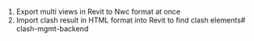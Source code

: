 1. Export multi views in Revit to Nwc format at once
2. Import clash result in HTML format into Revit to find clash elements# clash-mgmt-backend
